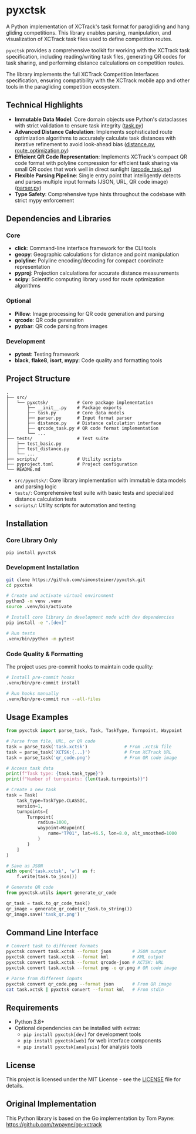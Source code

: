 # pyxctsk

A Python implementation of XCTrack's task format for paragliding and hang gliding competitions. This library enables parsing, manipulation, and visualization of XCTrack task files used to define competition routes.

`pyxctsk` provides a comprehensive toolkit for working with the XCTrack task specification, including reading/writing task files, generating QR codes for task sharing, and performing distance calculations on competition routes.

The library implements the full XCTrack Competition Interfaces specification, ensuring compatibility with the XCTrack mobile app and other tools in the paragliding competition ecosystem.

## Technical Highlights

- **Immutable Data Model**: Core domain objects use Python's dataclasses with strict validation to ensure task integrity ([task.py](./src/pyxctsk/task.py))
- **Advanced Distance Calculation**: Implements sophisticated route optimization algorithms to accurately calculate task distances with iterative refinement to avoid look-ahead bias ([distance.py](./src/pyxctsk/distance.py), [route_optimization.py](./src/pyxctsk/route_optimization.py))
- **Efficient QR Code Representation**: Implements XCTrack's compact QR code format with polyline compression for efficient task sharing via small QR codes that work well in direct sunlight ([qrcode_task.py](./src/pyxctsk/qrcode_task.py))
- **Flexible Parsing Pipeline**: Single entry point that intelligently detects and parses multiple input formats (JSON, URL, QR code image) ([parser.py](./src/pyxctsk/parser.py))
- **Type Safety**: Comprehensive type hints throughout the codebase with strict mypy enforcement

## Dependencies and Libraries

### Core

- **click**: Command-line interface framework for the CLI tools
- **geopy**: Geographic calculations for distance and point manipulation
- **polyline**: Polyline encoding/decoding for compact coordinate representation
- **pyproj**: Projection calculations for accurate distance measurements
- **scipy**: Scientific computing library used for route optimization algorithms

### Optional

- **Pillow**: Image processing for QR code generation and parsing
- **qrcode**: QR code generation
- **pyzbar**: QR code parsing from images

### Development

- **pytest**: Testing framework
- **black**, **flake8**, **isort**, **mypy**: Code quality and formatting tools

## Project Structure

```text
.
├── src/
│   └── pyxctsk/           # Core package implementation
│       ├── __init__.py    # Package exports
│       ├── task.py        # Core data models
│       ├── parser.py      # Input format parser
│       ├── distance.py    # Distance calculation interface
│       ├── qrcode_task.py # QR code format implementation
│       └── ...
├── tests/                 # Test suite
│   ├── test_basic.py
│   ├── test_distance.py
│   └── ...
├── scripts/               # Utility scripts
├── pyproject.toml         # Project configuration
└── README.md
```

- `src/pyxctsk/`: Core library implementation with immutable data models and parsing logic
- `tests/`: Comprehensive test suite with basic tests and specialized distance calculation tests
- `scripts/`: Utility scripts for automation and testing

## Installation

### Core Library Only

```bash
pip install pyxctsk
```

### Development Installation

```bash
git clone https://github.com/simonsteiner/pyxctsk.git
cd pyxctsk

# Create and activate virtual environment
python3 -m venv .venv
source .venv/bin/activate

# Install core library in development mode with dev dependencies
pip install -e ".[dev]"

# Run tests
.venv/bin/python -m pytest
```

### Code Quality & Formatting

The project uses pre-commit hooks to maintain code quality:

```bash
# Install pre-commit hooks
.venv/bin/pre-commit install

# Run hooks manually
.venv/bin/pre-commit run --all-files
```

## Usage Examples

```python
from pyxctsk import parse_task, Task, TaskType, Turnpoint, Waypoint

# Parse from file, URL, or QR code
task = parse_task('task.xctsk')              # From .xctsk file
task = parse_task('XCTSK:{...}')             # From XCTrack URL
task = parse_task('qr_code.png')             # From QR code image

# Access task data
print(f"Task type: {task.task_type}")
print(f"Number of turnpoints: {len(task.turnpoints)}")

# Create a new task
task = Task(
    task_type=TaskType.CLASSIC,
    version=1,
    turnpoints=[
        Turnpoint(
            radius=1000,
            waypoint=Waypoint(
                name="TP01", lat=46.5, lon=8.0, alt_smoothed=1000
            )
        )
    ]
)

# Save as JSON
with open('task.xctsk', 'w') as f:
    f.write(task.to_json())

# Generate QR code
from pyxctsk.utils import generate_qr_code

qr_task = task.to_qr_code_task()
qr_image = generate_qr_code(qr_task.to_string())
qr_image.save('task_qr.png')
```

## Command Line Interface

```bash
# Convert task to different formats
pyxctsk convert task.xctsk --format json        # JSON output
pyxctsk convert task.xctsk --format kml         # KML output
pyxctsk convert task.xctsk --format qrcode-json # XCTSK: URL
pyxctsk convert task.xctsk --format png -o qr.png # QR code image

# Parse from different inputs
pyxctsk convert qr_code.png --format json       # From QR image
cat task.xctsk | pyxctsk convert --format kml   # From stdin
```

## Requirements

- Python 3.8+
- Optional dependencies can be installed with extras:
  - `pip install pyxctsk[dev]` for development tools
  - `pip install pyxctsk[web]` for web interface components
  - `pip install pyxctsk[analysis]` for analysis tools

## License

This project is licensed under the MIT License - see the [LICENSE](./LICENSE) file for details.

## Original Implementation

This Python library is based on the Go implementation by Tom Payne:
<https://github.com/twpayne/go-xctrack>
